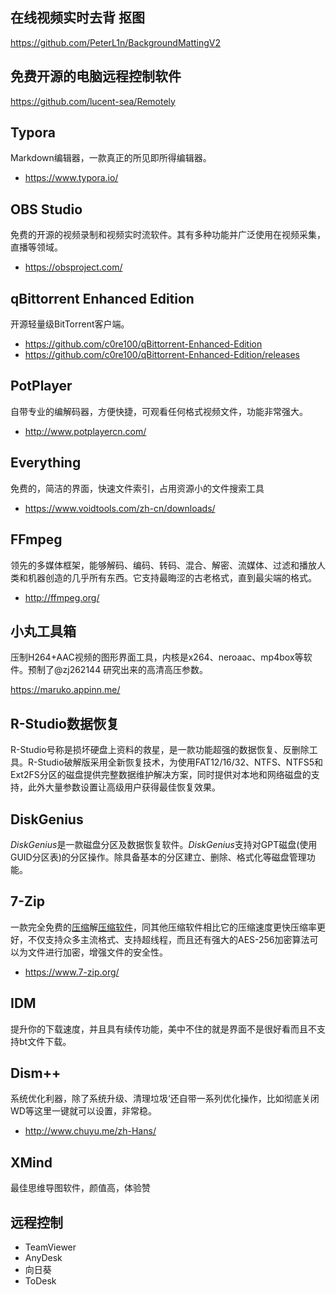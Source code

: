 ## 在线视频实时去背 抠图
https://github.com/PeterL1n/BackgroundMattingV2

##  免费开源的电脑远程控制软件
https://github.com/lucent-sea/Remotely


## Typora
Markdown编辑器，一款真正的所见即所得编辑器。
- https://www.typora.io/

## OBS Studio
免费的开源的视频录制和视频实时流软件。其有多种功能并广泛使用在视频采集，直播等领域。
- https://obsproject.com/

## qBittorrent Enhanced Edition
开源轻量级BitTorrent客户端。
- https://github.com/c0re100/qBittorrent-Enhanced-Edition
- https://github.com/c0re100/qBittorrent-Enhanced-Edition/releases

## PotPlayer
自带专业的编解码器，方便快捷，可观看任何格式视频文件，功能非常强大。
- http://www.potplayercn.com/

## Everything

免费的，简洁的界面，快速文件索引，占用资源小的文件搜索工具
- https://www.voidtools.com/zh-cn/downloads/

## FFmpeg
领先的多媒体框架，能够解码、编码、转码、混合、解密、流媒体、过滤和播放人类和机器创造的几乎所有东西。它支持最晦涩的古老格式，直到最尖端的格式。

- http://ffmpeg.org/

## 小丸工具箱

压制H264+AAC视频的图形界面工具，内核是x264、neroaac、mp4box等软件。预制了@zj262144 研究出来的高清高压参数。

https://maruko.appinn.me/

## R-Studio数据恢复
R-Studio号称是损坏硬盘上资料的救星，是一款功能超强的数据恢复、反删除工具。R-Studio破解版采用全新恢复技术，为使用FAT12/16/32、NTFS、NTFS5和Ext2FS分区的磁盘提供完整数据维护解决方案，同时提供对本地和网络磁盘的支持，此外大量参数设置让高级用户获得最佳恢复效果。

## DiskGenius

*DiskGenius*是一款磁盘分区及数据恢复软件。*DiskGenius*支持对GPT磁盘(使用GUID分区表)的分区操作。除具备基本的分区建立、删除、格式化等磁盘管理功能。

## 7-Zip

一款完全免费的[压缩](https://www.onlinedown.net/soft/90550.htm)解[压缩软件](https://www.onlinedown.net/soft/5.htm)，同其他压缩软件相比它的压缩速度更快压缩率更好，不仅支持众多主流格式、支持超线程，而且还有强大的AES-256加密算法可以为文件进行加密，增强文件的安全性。

- https://www.7-zip.org/

## IDM 
提升你的下载速度，并且具有续传功能，美中不住的就是界面不是很好看而且不支持bt文件下载。

## Dism++

系统优化利器，除了系统升级、清理垃圾‘还自带一系列优化操作，比如彻底关闭WD等这里一键就可以设置，非常稳。

- http://www.chuyu.me/zh-Hans/

## XMind 
最佳思维导图软件，颜值高，体验赞

## 远程控制

- TeamViewer 
- AnyDesk 
- 向日葵
- ToDesk
